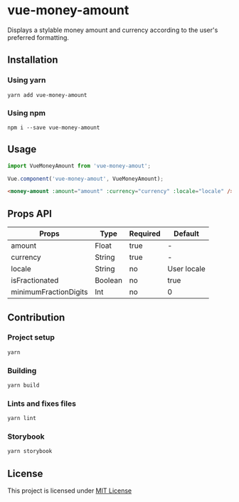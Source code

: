 # vue-money-amount
Displays a stylable money amount and currency according to the user's preferred formatting.

## Installation

### Using yarn

`yarn add vue-money-amount`

### Using npm

`npm i --save vue-money-amount`

## Usage

```js
import VueMoneyAmount from 'vue-money-amout';

Vue.component('vue-money-amout', VueMoneyAmount);
```

```html
<money-amount :amount="amount" :currency="currency" :locale="locale" />
```

## Props API

| Props                     | Type            | Required | Default             |
|---------------------------|-----------------|----------|---------------------|
| amount                    | Float           | true     | -                   |
| currency                  | String          | true     | -                   |
| locale                    | String          | no       | User locale         |
| isFractionated            | Boolean         | no       | true                |
| minimumFractionDigits     | Int             | no       | 0                   |


## Contribution

### Project setup

```bash
yarn
```

### Building

```bash
yarn build
```

### Lints and fixes files

```bash
yarn lint
```

### Storybook

```bash
yarn storybook
```

## License

This project is licensed under [MIT License](http://en.wikipedia.org/wiki/MIT_License)
